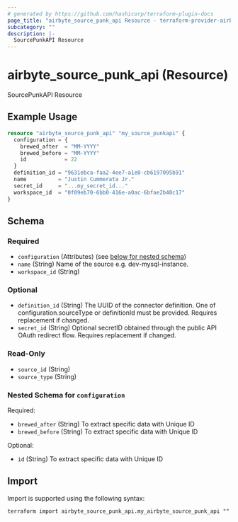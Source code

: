```yaml
---
# generated by https://github.com/hashicorp/terraform-plugin-docs
page_title: "airbyte_source_punk_api Resource - terraform-provider-airbyte"
subcategory: ""
description: |-
  SourcePunkAPI Resource
---
```


# airbyte_source_punk_api (Resource)

SourcePunkAPI Resource

## Example Usage

```terraform
resource "airbyte_source_punk_api" "my_source_punkapi" {
  configuration = {
    brewed_after  = "MM-YYYY"
    brewed_before = "MM-YYYY"
    id            = 22
  }
  definition_id = "9631ebca-faa2-4ee7-a1e0-cb6197095b91"
  name          = "Justin Cummerata Jr."
  secret_id     = "...my_secret_id..."
  workspace_id  = "0f09eb70-6bb0-416e-a0ac-6bfae2b40c17"
}
```

<!-- schema generated by tfplugindocs -->
## Schema

### Required

- `configuration` (Attributes) (see [below for nested schema](#nestedatt--configuration))
- `name` (String) Name of the source e.g. dev-mysql-instance.
- `workspace_id` (String)

### Optional

- `definition_id` (String) The UUID of the connector definition. One of configuration.sourceType or definitionId must be provided. Requires replacement if changed.
- `secret_id` (String) Optional secretID obtained through the public API OAuth redirect flow. Requires replacement if changed.

### Read-Only

- `source_id` (String)
- `source_type` (String)

<a id="nestedatt--configuration"></a>
### Nested Schema for `configuration`

Required:

- `brewed_after` (String) To extract specific data with Unique ID
- `brewed_before` (String) To extract specific data with Unique ID

Optional:

- `id` (String) To extract specific data with Unique ID

## Import

Import is supported using the following syntax:

```shell
terraform import airbyte_source_punk_api.my_airbyte_source_punk_api ""
```
